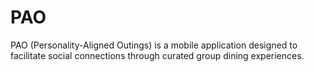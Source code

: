 # PAO
PAO (Personality-Aligned Outings) is a mobile application designed to facilitate social connections through curated group dining experiences.
